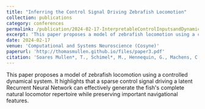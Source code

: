 ```yaml
---
title: "Inferring the Control Signal Driving Zebrafish Locomotion"
collection: publications
category: conferences
permalink: /publication/2024-02-17-InterpretableControlInputsandDynamicsUnderlyingzebrafishLocomotion-number-3
excerpt: 'This paper proposes a model of zebrafish locomotion using a controlled dynamical system.'
date: 2024-02-17
venue: 'Computational and Systems Neuroscience (Cosyne)'
paperurl: 'http://thomasmullen.github.io/files/paper3.pdf'
citation: 'Soares Mullen*, T., Schimel*, M., Hennequin, G., Machens, C., Orger, M., Jouary, A.. (2024). &quot;Inferring the Control Signal Driving Zebrafish Locomotion.&quot; <i>COSYNE</i>.'
---
```


This paper proposes a model of zebrafish locomotion using a controlled dynamical system. It highlights that a sparse control signal driving a latent Recurrent Neural Network can effectively generate the fish's complete natural locomotor repertoire while preserving important navigational features.
